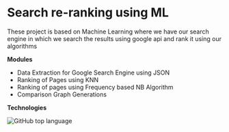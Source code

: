 # Search re-ranking using ML
These project is based on Machine Learning where we have our search engine in which we search the results using google api and rank it using our algorithms

**Modules**

 - Data Extraction for Google Search Engine using JSON
 - Ranking of Pages using KNN
 - Ranking of pages using Frequency based NB Algorithm
 - Comparison Graph Generations

**Technologies**

![GitHub top language](https://img.shields.io/github/languages/top/rush2hell/Search-re-ranking-using-ML?style=plastic)
